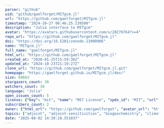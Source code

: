 ```yaml
---
parser: "github"
uid: "github/gaelforget/MITgcm.jl"
url: "https://github.com/gaelforget/MITgcm.jl"
timestamp: "2024-10-27 00:46:25.139500"
description: "Julia interface to MITgcm"
avatar: "https://avatars.githubusercontent.com/u/20276764?v=4"
repo_url: "https://github.com/gaelforget/MITgcm.jl"
doi: "https://doi.org/10.5281/zenodo.13900906"
name: "MITgcm.jl"
full_name: "gaelforget/MITgcm.jl"
html_url: "https://github.com/gaelforget/MITgcm.jl"
created_at: "2020-01-25T15:59:36Z"
updated_at: "2024-10-23T21:19:27Z"
clone_url: "https://github.com/gaelforget/MITgcm.jl.git"
homepage: "https://gaelforget.github.io/MITgcm.jl/dev/"
size: 69663
stargazers_count: 30
watchers_count: 30
language: "Julia"
open_issues_count: 5
license: {"key": "mit", "name": "MIT License", "spdx_id": "MIT", "url": "https://api.github.com/licenses/mit", "node_id": "MDc6TGljZW5zZTEz"}
subscribers_count: 2
owner: {"html_url": "https://github.com/gaelforget", "avatar_url": "https://avatars.githubusercontent.com/u/20276764?v=4", "login": "gaelforget", "type": "User"}
topics: ["adjoint", "adjoint-sensitivities", "biogeochemistry", "climate", "climate-model", "climate-science", "ecology", "model", "ocean", "ocean-modelling", "ocean-sciences", "particles", "seaice", "tracers", "transport"]
date: "2025-08-02 14:30:18.551037"
---
```

